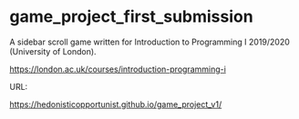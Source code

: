 # game_project_first_submission

A sidebar scroll game written for Introduction to Programming I 2019/2020 (University of London).

https://london.ac.uk/courses/introduction-programming-i

URL:

https://hedonisticopportunist.github.io/game_project_v1/
